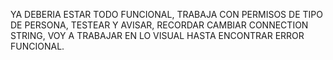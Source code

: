 YA DEBERIA ESTAR TODO FUNCIONAL, TRABAJA CON PERMISOS DE TIPO DE PERSONA, TESTEAR Y AVISAR, RECORDAR CAMBIAR CONNECTION STRING, VOY A TRABAJAR EN LO VISUAL HASTA ENCONTRAR ERROR FUNCIONAL.
